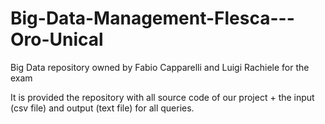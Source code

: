 # Big-Data-Management-Flesca---Oro-Unical
Big Data repository owned by Fabio Capparelli and Luigi Rachiele for the exam

It is provided the repository with all source code of our project + the input (csv file) and output (text file) for all queries.
